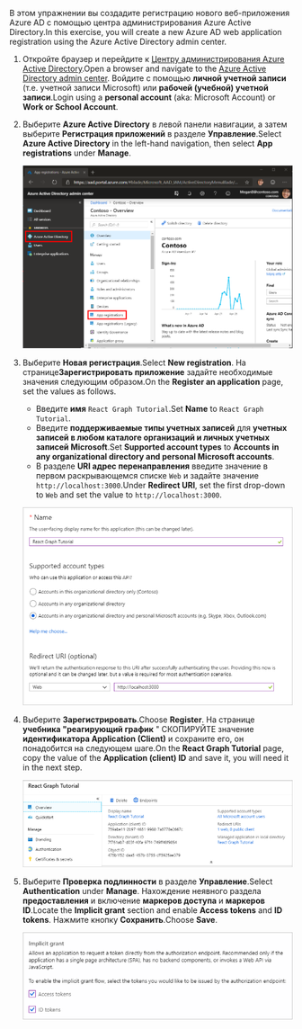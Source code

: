 <!-- markdownlint-disable MD002 MD041 -->

<span data-ttu-id="d605a-101">В этом упражнении вы создадите регистрацию нового веб-приложения Azure AD с помощью центра администрирования Azure Active Directory.</span><span class="sxs-lookup"><span data-stu-id="d605a-101">In this exercise, you will create a new Azure AD web application registration using the Azure Active Directory admin center.</span></span>

1. <span data-ttu-id="d605a-102">Откройте браузер и перейдите к [Центру администрирования Azure Active Directory](https://aad.portal.azure.com).</span><span class="sxs-lookup"><span data-stu-id="d605a-102">Open a browser and navigate to the [Azure Active Directory admin center](https://aad.portal.azure.com).</span></span> <span data-ttu-id="d605a-103">Войдите с помощью **личной учетной записи** (т.е. учетной записи Microsoft) или **рабочей (учебной) учетной записи**.</span><span class="sxs-lookup"><span data-stu-id="d605a-103">Login using a **personal account** (aka: Microsoft Account) or **Work or School Account**.</span></span>

1. <span data-ttu-id="d605a-104">Выберите **Azure Active Directory** в левой панели навигации, а затем выберите **Регистрация приложений** в разделе **Управление**.</span><span class="sxs-lookup"><span data-stu-id="d605a-104">Select **Azure Active Directory** in the left-hand navigation, then select **App registrations** under **Manage**.</span></span>

    ![<span data-ttu-id="d605a-105">Снимок экрана с регистрациями приложений</span><span class="sxs-lookup"><span data-stu-id="d605a-105">A screenshot of the App registrations</span></span> ](./images/aad-portal-app-registrations.png)

1. <span data-ttu-id="d605a-106">Выберите **Новая регистрация**.</span><span class="sxs-lookup"><span data-stu-id="d605a-106">Select **New registration**.</span></span> <span data-ttu-id="d605a-107">На странице**Зарегистрировать приложение** задайте необходимые значения следующим образом.</span><span class="sxs-lookup"><span data-stu-id="d605a-107">On the **Register an application** page, set the values as follows.</span></span>

    - <span data-ttu-id="d605a-108">Введите **имя** `React Graph Tutorial`.</span><span class="sxs-lookup"><span data-stu-id="d605a-108">Set **Name** to `React Graph Tutorial`.</span></span>
    - <span data-ttu-id="d605a-109">Введите **поддерживаемые типы учетных записей** для **учетных записей в любом каталоге организаций и личных учетных записей Microsoft**.</span><span class="sxs-lookup"><span data-stu-id="d605a-109">Set **Supported account types** to **Accounts in any organizational directory and personal Microsoft accounts**.</span></span>
    - <span data-ttu-id="d605a-110">В разделе **URI адрес перенаправления** введите значение в первом раскрывающемся списке `Web` и задайте значение `http://localhost:3000`.</span><span class="sxs-lookup"><span data-stu-id="d605a-110">Under **Redirect URI**, set the first drop-down to `Web` and set the value to `http://localhost:3000`.</span></span>

    ![Снимок страницы "регистрация приложения"](./images/aad-register-an-app.png)

1. <span data-ttu-id="d605a-112">Выберите **Зарегистрировать**.</span><span class="sxs-lookup"><span data-stu-id="d605a-112">Choose **Register**.</span></span> <span data-ttu-id="d605a-113">На странице **учебника "реагирующий график** " СКОПИРУЙТЕ значение **идентификатора Application (Client)** и сохраните его, он понадобится на следующем шаге.</span><span class="sxs-lookup"><span data-stu-id="d605a-113">On the **React Graph Tutorial** page, copy the value of the **Application (client) ID** and save it, you will need it in the next step.</span></span>

    ![Снимок экрана с ИДЕНТИФИКАТОРом приложения для новой регистрации приложения](./images/aad-application-id.png)

1. <span data-ttu-id="d605a-115">Выберите **Проверка подлинности** в разделе **Управление**.</span><span class="sxs-lookup"><span data-stu-id="d605a-115">Select **Authentication** under **Manage**.</span></span> <span data-ttu-id="d605a-116">Нахождение неявного раздела **предоставления** и включение **маркеров доступа** и **маркеров ID**.</span><span class="sxs-lookup"><span data-stu-id="d605a-116">Locate the **Implicit grant** section and enable **Access tokens** and **ID tokens**.</span></span> <span data-ttu-id="d605a-117">Нажмите кнопку **Сохранить**.</span><span class="sxs-lookup"><span data-stu-id="d605a-117">Choose **Save**.</span></span>

    ![Снимок экрана с неявным разделом предоставления](./images/aad-implicit-grant.png)
